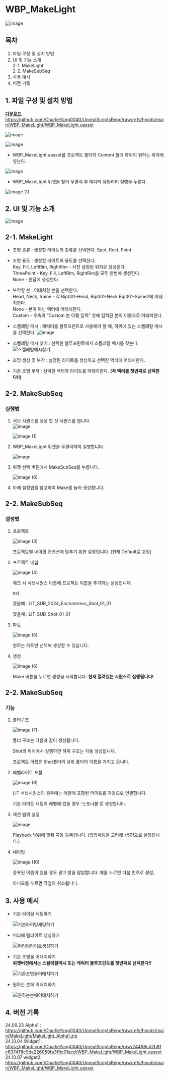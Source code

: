 # WBP_MakeLight
![image](https://github.com/user-attachments/assets/521893a1-b458-4407-b31e-a6851bf8b539)


## 목차

1. 파일 구성 및 설치 방법
2. UI 및 기능 소개  
   2-1. MakeLight  
   2-2. MakeSubSeq
3. 사용 예시
4. 버전 기록

## 1. 파일 구성 및 설치 방법

[**다운로드**](https://github.com/CharlieYang0040/UnrealScriptsRepo/raw/refs/heads/main/WBP_MakeLight/WBP_MakeLight.uasset) https://github.com/CharlieYang0040/UnrealScriptsRepo/raw/refs/heads/main/WBP_MakeLight/WBP_MakeLight.uasset


![image](https://github.com/user-attachments/assets/4cbf95e2-610e-46ee-aa15-5d95def5a2d2)

![image](https://github.com/user-attachments/assets/c7c7c6cc-63f9-4af1-bec7-75c05e1aea09)


- WBP_MakeLight.uasset를 프로젝트 폴더의 Content 폴더 하위의 원하는 위치에 넣는다.

![image](https://github.com/user-attachments/assets/d80da976-9f4e-46ee-8cca-227783010b1f)


- WBP_MakeLight 위젯을 찾아 우클릭 후 에디터 유틸리티 실행을 누른다.

![image (1)](https://github.com/user-attachments/assets/59a38bed-5742-4f83-b2c5-34953c7bb62f)



## 2. UI 및 기능 소개

![image](https://github.com/user-attachments/assets/521893a1-b458-4407-b31e-a6851bf8b539)


## 2-1. MakeLight
- 조명 종류 : 생성할 라이트의 종류를 선택한다. Spot, Rect, Point

- 조명 용도 : 생성할 라이트의 용도를 선택한다.  
Key, Fill, LeftRim, RightRim - 사전 설정된 위치로 생성된다.  
ThreePoint - Key, Fill, LeftRim, RightRim을 모두 한번에 생성한다.  
None - 원점에 생성한다.  

- 부착할 본 : 어태치할 본을 선택한다.  
Head, Neck, Spine - 각 Bip001-Head, Bip001-Neck Bip001-Spine2에 어태치한다.  
None - 본이 아닌 액터에 어태치한다.  
Custom - 우측의 “Custom 본 이름 입력” 창에 입력된 본의 이름으로 어태치한다.  

- 스켈레탈 메시 : 캐릭터를 블루프린트로 사용해야 할 때, 하위에 있는 스켈레탈 메시를 선택한다.
![image](https://github.com/user-attachments/assets/2648129d-d7d4-4c43-9086-387960427d3d)

- 스켈레탈 메시 찾기 : 선택한 블루프린트에서 스켈레탈 메시를 찾는다.
![스켈레탈메시찾기](https://github.com/user-attachments/assets/e024b6ab-a407-4e7c-ae57-9961ec7f035f)

- 조명 생성 및 부착 : 설정된 라이트를 생성하고 선택한 액터에 어태치한다.

- 기존 조명 부착 : 선택한 액터와 라이트를 어태치한다. **(꼭 액터를 첫번째로 선택한다!!)**










## 2-2. MakeSubSeq

### 실행법
   


1. 서브 시퀀스를 생성 할 샷 시퀀스를 엽니다.  
   ![image](https://github.com/user-attachments/assets/29cf4424-d181-40d0-971a-0d6f3b7ea19d)  


   ![image (1)](https://github.com/user-attachments/assets/59a38bed-5742-4f83-b2c5-34953c7bb62f)


3. WBP_MakeLight 위젯을 우클릭하여 실행합니다.

   ![image](https://github.com/user-attachments/assets/cd47a8e1-9a13-4639-b643-de16e234a959)


4. 위젯 선택 버튼에서 MakeSubSeq를 누릅니다.

   ![image (6)](https://github.com/user-attachments/assets/69e4e119-0240-4c31-a91f-398daaf38e32)


5. 아래 설정법을 참고하여 Make를 눌러 생성합니다.


## 2-2. MakeSubSeq

### 설정법
1. 프로젝트

   ![image (3)](https://github.com/user-attachments/assets/fa19b96a-e5fe-4db4-9b68-873e04c5dc04)


   프로젝트별 네이밍 컨벤션에 맞추기 위한 설정입니다. (현재 Default로 고정)



2. 프로젝트 네임

   ![image (4)](https://github.com/user-attachments/assets/a3efdd3b-2954-4d16-8fb4-88da948b6a70)


   체크 시 서브시퀀스 이름에 프로젝트 이름을 추가하는 설정입니다.

   ex)

   켰을때 : LIT_SUB_2024_Enchantress_Shot_01_01

   껐을때 : LIT_SUB_Shot_01_01



3. 파트
   
   ![image (5)](https://github.com/user-attachments/assets/420f45ab-886e-457a-95a2-5758588343df)


   원하는 파트만 선택해 생성할 수 있습니다.

  
4. 생성
   
   ![image (6)](https://github.com/user-attachments/assets/27b1ce50-9037-4ce4-828b-399aa8e4b890)




   Make 버튼을 누르면 생성을 시작합니다.
   **현재 열려있는 시퀀스로 실행됩니다!**



## 2-2. MakeSubSeq

### 기능
1. 폴더구조

   ![image (7)](https://github.com/user-attachments/assets/78a4b995-fc22-4460-ada3-b390b885edb7)

   폴더 구조는 다음과 같이 생성됩니다.

   Shot의 위치에서 실행하면 하위 구조는 자동 생성됩니다.

   프로젝트 이름은 Shot폴더의 상위 폴더의 이름을 가지고 옵니다.

  

2. 레벨라이트 포함

   ![image (8)](https://github.com/user-attachments/assets/1baef0ef-73fd-48d5-a88f-a6fb7890f547)

   LIT 서브시퀀스의 경우에는 레벨에 포함된 라이트를 자동으로 연결합니다.

   기본 라이트 세팅이 레벨에 없을 경우 ‘스포너블’로 생성합니다.

  

3. 섹션 범위 설정

   ![image](https://github.com/user-attachments/assets/ce40dc11-864f-42fd-a513-24da2e2428ea)

   Playback 범위에 맞춰 자동 등록됩니다. (웜업세팅을 고려해 ±50f으로 설정됩니다.)

  

4. 네이밍

   ![image (10)](https://github.com/user-attachments/assets/b82204e5-8d12-4320-a6e0-d98faeee6d21)

   중복된 이름이 있을 경우 경고 창을 팝업합니다. 예를 누르면 다음 번호로 생성,

   아니오를 누르면 작업이 취소됩니다.


## 3. 사용 예시

- 기본 라이팅 세팅하기
    
   ![기본라이팅세팅하기](https://github.com/user-attachments/assets/04196436-afba-4f0b-a5cb-09e2616e94d8)


- 머리에 림라이트 생성하기
    
   ![머리림라이트생성하기](https://github.com/user-attachments/assets/fa4a8587-4174-4fa0-a9a6-c7e4ffd3660e)
    

- 기존 조명을 어태치하기  
  **위젯버전에서는 스켈레탈메시 또는 캐릭터 블루프린트를 첫번째로 선택한다!!**
    
   ![기존조명을어태치하기](https://github.com/user-attachments/assets/fd6aead0-6acd-470c-b4b3-05d75d312534)
    

- 원하는 본에 어태치하기
    
   ![원하는본에어태치하기](https://github.com/user-attachments/assets/4058dc40-2f87-48ea-ba1f-bb0af772ccbb)
    

## 4. 버전 기록

24.09.23 Alpha1 : https://github.com/CharlieYang0040/UnrealScriptsRepo/raw/refs/heads/main/MakeLight/MakeLight_Alpha1.zip  
24.10.04 Widget1:
https://github.com/CharlieYang0040/UnrealScriptsRepo/raw/24498cd2b81c637411fc9da226059fa3f9c01acd/WBP_MakeLight/WBP_MakeLight.uasset  
24.10.07 widget2:
https://github.com/CharlieYang0040/UnrealScriptsRepo/raw/refs/heads/main/WBP_MakeLight/WBP_MakeLight.uasset
